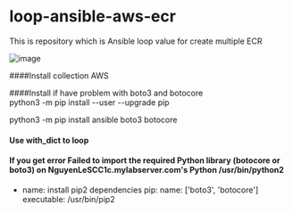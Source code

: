 # loop-ansible-aws-ecr
This is repository which is Ansible loop value for create multiple ECR


![image](https://user-images.githubusercontent.com/70093183/124305489-04237f80-db1a-11eb-82d3-c8609abb5570.png)
            

####Install collection AWS


####Install if have problem with boto3 and botocore    
python3 -m pip install --user --upgrade pip

python3 -m pip install ansible boto3 botocore

#### Use with_dict to loop

#### If you get error Failed to import the required Python library (botocore or boto3) on NguyenLeSCC1c.mylabserver.com's Python /usr/bin/python2
- name: install pip2 dependencies
  pip:
    name: ['boto3', 'botocore']
    executable: /usr/bin/pip2
